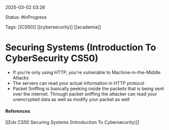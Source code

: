 
2025-03-02 03:26

Status: #InProgress 
 
Tags: [[CS50]] [[cybersecurity]] [[academia]] 

# Securing Systems (Introduction To CyberSecurity CS50)

- If you're only using HTTP, you're vulnerable to Machine-in-the-Middle Attacks
- The servers can read your actual information in HTTP protocol
- Packet Sniffing is basically peeking inside the packets that is being sent over the internet. Through packet sniffing the attacker can read your unencrypted data as well as modify your packet as well






#### References
[[Edx CS50 Securing Systems (Introduction To Cybersecurity)]]